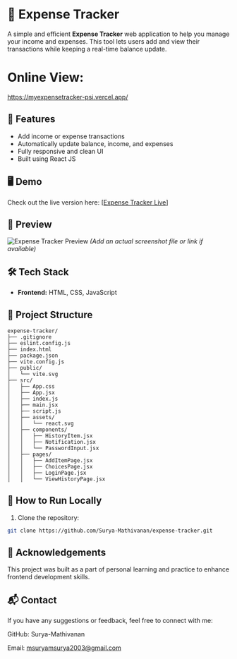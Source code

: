 # 💸 Expense Tracker

A simple and efficient **Expense Tracker** web application to help you manage your income and expenses. This tool lets users add and view their transactions while keeping a real-time balance update.

# Online View:
https://myexpensetracker-psi.vercel.app/

## 🚀 Features

- Add income or expense transactions
- Automatically update balance, income, and expenses
- Fully responsive and clean UI
- Built using React JS

## 🖥️ Demo
Check out the live version here: [[Expense Tracker Live](https://myexpensetracker-psi.vercel.app/)]

## 📸 Preview

![Expense Tracker Preview](./screenshot.png) *(Add an actual screenshot file or link if available)*

## 🛠️ Tech Stack

- **Frontend:** HTML, CSS, JavaScript

## 📁 Project Structure
```
expense-tracker/
├── .gitignore
├── eslint.config.js
├── index.html
├── package.json
├── vite.config.js
├── public/
│   └── vite.svg
├── src/
│   ├── App.css
│   ├── App.jsx
│   ├── index.js
│   ├── main.jsx
│   ├── script.js
│   ├── assets/
│   │   └── react.svg
│   ├── components/
│   │   ├── HistoryItem.jsx
│   │   ├── Notification.jsx
│   │   └── PasswordInput.jsx
│   ├── pages/
│   │   ├── AddItemPage.jsx
│   │   ├── ChoicesPage.jsx
│   │   ├── LoginPage.jsx
│   │   └── ViewHistoryPage.jsx
```



## 🔧 How to Run Locally

1. Clone the repository:

```bash
git clone https://github.com/Surya-Mathivanan/expense-tracker.git
```

## 🙌 Acknowledgements
This project was built as a part of personal learning and practice to enhance frontend development skills.

## 📬 Contact
If you have any suggestions or feedback, feel free to connect with me:

GitHub: Surya-Mathivanan

Email: msuryamsurya2003@gmail.com


